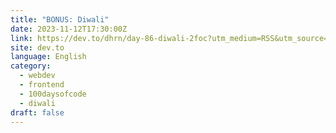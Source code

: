 ```yaml
---
title: "BONUS: Diwali"
date: 2023-11-12T17:30:00Z
link: https://dev.to/dhrn/day-86-diwali-2foc?utm_medium=RSS&utm_source=news.12bit.vn
site: dev.to
language: English
category:
  - webdev
  - frontend
  - 100daysofcode
  - diwali
draft: false
---
```

